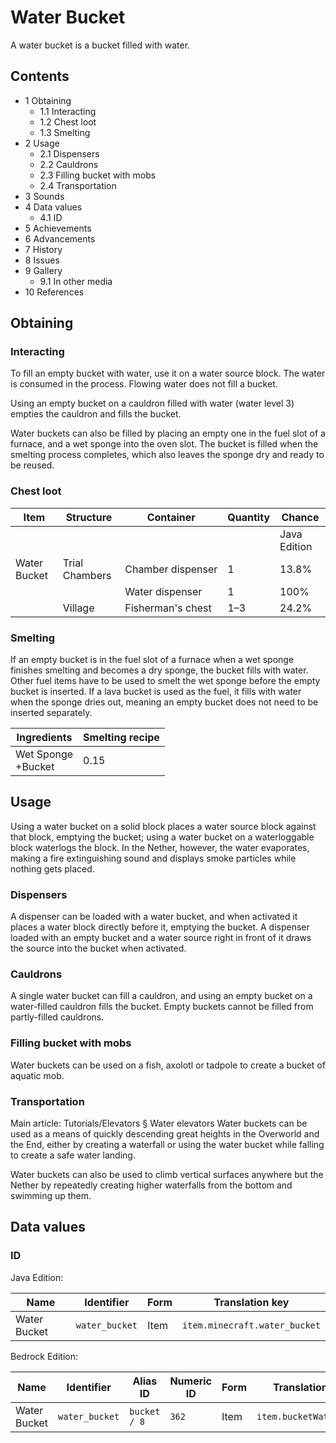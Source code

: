 # Water Bucket
A water bucket is a bucket filled with water.

## Contents
- 1 Obtaining
	- 1.1 Interacting
	- 1.2 Chest loot
	- 1.3 Smelting
- 2 Usage
	- 2.1 Dispensers
	- 2.2 Cauldrons
	- 2.3 Filling bucket with mobs
	- 2.4 Transportation
- 3 Sounds
- 4 Data values
	- 4.1 ID
- 5 Achievements
- 6 Advancements
- 7 History
- 8 Issues
- 9 Gallery
	- 9.1 In other media
- 10 References

## Obtaining
### Interacting
To fill an empty bucket with water, use it on a water source block. The water is consumed in the process. Flowing water does not fill a bucket.

Using an empty bucket on a cauldron filled with water (water level 3) empties the cauldron and fills the bucket.

Water buckets can also be filled by placing an empty one in the fuel slot of a furnace, and a wet sponge into the oven slot. The bucket is filled when the smelting process completes, which also leaves the sponge dry and ready to be reused.

### Chest loot
| Item         | Structure      | Container         | Quantity | Chance       |
|--------------|----------------|-------------------|----------|--------------|
|              |                |                   |          | Java Edition |
| Water Bucket | Trial Chambers | Chamber dispenser | 1        | 13.8%        |
|              |                | Water dispenser   | 1        | 100%         |
|              | Village        | Fisherman's chest | 1–3      | 24.2%        |

### Smelting
If an empty bucket is in the fuel slot of a furnace  when a wet sponge finishes smelting and becomes a dry sponge, the bucket fills with water. Other fuel items have to be used to smelt the wet sponge before the empty bucket is inserted. If a lava bucket is used as the fuel, it fills with water when the sponge dries out, meaning an empty bucket does not need to be inserted separately.

| Ingredients            | Smelting recipe |
|------------------------|-----------------|
| Wet Sponge<br/>+Bucket | 0.15            |

## Usage
Using a water bucket on a solid block places a water source block against that block, emptying the bucket; using a water bucket on a waterloggable block waterlogs the block. In the Nether, however, the water evaporates, making a fire extinguishing sound and displays smoke particles while nothing gets placed.

### Dispensers
A dispenser can be loaded with a water bucket, and when activated it places a water block directly before it, emptying the bucket. A dispenser loaded with an empty bucket and a water source right in front of it draws the source into the bucket when activated.

### Cauldrons
A single water bucket can fill a cauldron, and using an empty bucket on a water-filled cauldron fills the bucket. Empty buckets cannot be filled from partly-filled cauldrons.

### Filling bucket with mobs
Water buckets can be used on a fish, axolotl or tadpole to create a bucket of aquatic mob.

### Transportation
Main article: Tutorials/Elevators § Water elevators
Water buckets can be used as a means of quickly descending great heights in the Overworld and the End, either by creating a waterfall or using the water bucket while falling to create a safe water landing.

Water buckets can also be used to climb vertical surfaces anywhere but the Nether by repeatedly creating higher waterfalls from the bottom and swimming up them.

## Data values
### ID
Java Edition:

| Name         | Identifier     | Form | Translation key               |
|--------------|----------------|------|-------------------------------|
| Water Bucket | `water_bucket` | Item | `item.minecraft.water_bucket` |

Bedrock Edition:

| Name         | Identifier     | Alias ID     | Numeric ID | Form | Translation key         |
|--------------|----------------|--------------|------------|------|-------------------------|
| Water Bucket | `water_bucket` | `bucket / 8` | `362`      | Item | `item.bucketWater.name` |

